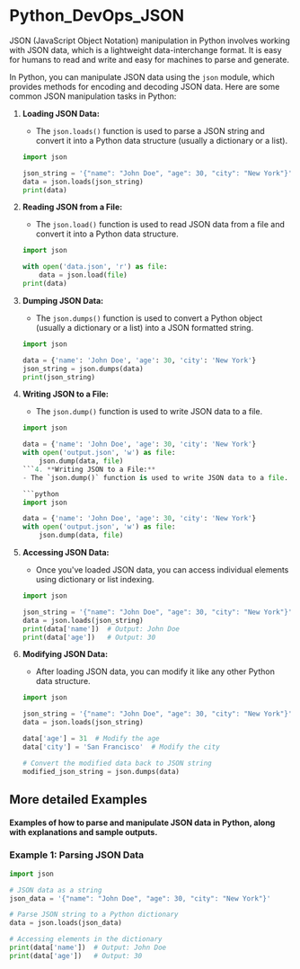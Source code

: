 # Python_DevOps_JSON

JSON (JavaScript Object Notation) manipulation in Python involves working with JSON data, which is a lightweight data-interchange format. It is easy for humans to read and write and easy for machines to parse and generate.

In Python, you can manipulate JSON data using the `json` module, which provides methods for encoding and decoding JSON data. Here are some common JSON manipulation tasks in Python:

1. **Loading JSON Data:**
   - The `json.loads()` function is used to parse a JSON string and convert it into a Python data structure (usually a dictionary or a list).

   ```python
   import json

   json_string = '{"name": "John Doe", "age": 30, "city": "New York"}'
   data = json.loads(json_string)
   print(data)
   ```
   
2. **Reading JSON from a File:**
   - The `json.load()` function is used to read JSON data from a file and convert it into a Python data structure.

   ```python
   import json

   with open('data.json', 'r') as file:
       data = json.load(file)
   print(data)
   ```


3. **Dumping JSON Data:**
   - The `json.dumps()` function is used to convert a Python object (usually a dictionary or a list) into a JSON formatted string.

   ```python
   import json

   data = {'name': 'John Doe', 'age': 30, 'city': 'New York'}
   json_string = json.dumps(data)
   print(json_string)
   ```
   
4. **Writing JSON to a File:**
   - The `json.dump()` function is used to write JSON data to a file.

   ```python
   import json

   data = {'name': 'John Doe', 'age': 30, 'city': 'New York'}
   with open('output.json', 'w') as file:
       json.dump(data, file)
   ```4. **Writing JSON to a File:**
   - The `json.dump()` function is used to write JSON data to a file.

   ```python
   import json

   data = {'name': 'John Doe', 'age': 30, 'city': 'New York'}
   with open('output.json', 'w') as file:
       json.dump(data, file)
   ```

5. **Accessing JSON Data:**
   - Once you've loaded JSON data, you can access individual elements using dictionary or list indexing.

   ```python
   import json

   json_string = '{"name": "John Doe", "age": 30, "city": "New York"}'
   data = json.loads(json_string)
   print(data['name'])  # Output: John Doe
   print(data['age'])   # Output: 30
   ```

6. **Modifying JSON Data:**
   - After loading JSON data, you can modify it like any other Python data structure.

   ```python
   import json

   json_string = '{"name": "John Doe", "age": 30, "city": "New York"}'
   data = json.loads(json_string)
   
   data['age'] = 31  # Modify the age
   data['city'] = 'San Francisco'  # Modify the city
   
   # Convert the modified data back to JSON string
   modified_json_string = json.dumps(data)
   ```

## More detailed Examples

#### Examples of how to parse and manipulate JSON data in Python, along with explanations and sample outputs.

### Example 1: Parsing JSON Data

```python
import json

# JSON data as a string
json_data = '{"name": "John Doe", "age": 30, "city": "New York"}'

# Parse JSON string to a Python dictionary
data = json.loads(json_data)

# Accessing elements in the dictionary
print(data['name'])  # Output: John Doe
print(data['age'])   # Output: 30
```


